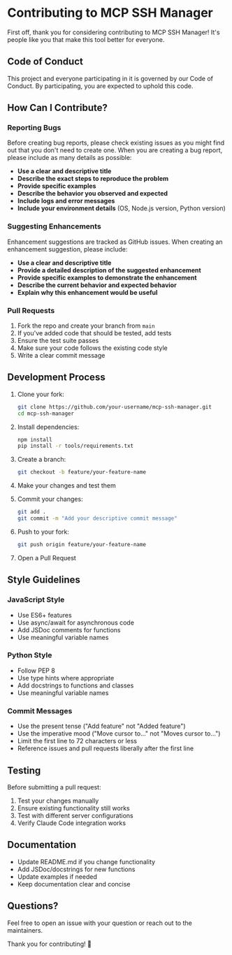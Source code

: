 # Contributing to MCP SSH Manager

First off, thank you for considering contributing to MCP SSH Manager! It's people like you that make this tool better for everyone.

## Code of Conduct

This project and everyone participating in it is governed by our Code of Conduct. By participating, you are expected to uphold this code.

## How Can I Contribute?

### Reporting Bugs

Before creating bug reports, please check existing issues as you might find out that you don't need to create one. When you are creating a bug report, please include as many details as possible:

- **Use a clear and descriptive title**
- **Describe the exact steps to reproduce the problem**
- **Provide specific examples**
- **Describe the behavior you observed and expected**
- **Include logs and error messages**
- **Include your environment details** (OS, Node.js version, Python version)

### Suggesting Enhancements

Enhancement suggestions are tracked as GitHub issues. When creating an enhancement suggestion, please include:

- **Use a clear and descriptive title**
- **Provide a detailed description of the suggested enhancement**
- **Provide specific examples to demonstrate the enhancement**
- **Describe the current behavior and expected behavior**
- **Explain why this enhancement would be useful**

### Pull Requests

1. Fork the repo and create your branch from `main`
2. If you've added code that should be tested, add tests
3. Ensure the test suite passes
4. Make sure your code follows the existing code style
5. Write a clear commit message

## Development Process

1. Clone your fork:
   ```bash
   git clone https://github.com/your-username/mcp-ssh-manager.git
   cd mcp-ssh-manager
   ```

2. Install dependencies:
   ```bash
   npm install
   pip install -r tools/requirements.txt
   ```

3. Create a branch:
   ```bash
   git checkout -b feature/your-feature-name
   ```

4. Make your changes and test them

5. Commit your changes:
   ```bash
   git add .
   git commit -m "Add your descriptive commit message"
   ```

6. Push to your fork:
   ```bash
   git push origin feature/your-feature-name
   ```

7. Open a Pull Request

## Style Guidelines

### JavaScript Style
- Use ES6+ features
- Use async/await for asynchronous code
- Add JSDoc comments for functions
- Use meaningful variable names

### Python Style
- Follow PEP 8
- Use type hints where appropriate
- Add docstrings to functions and classes
- Use meaningful variable names

### Commit Messages
- Use the present tense ("Add feature" not "Added feature")
- Use the imperative mood ("Move cursor to..." not "Moves cursor to...")
- Limit the first line to 72 characters or less
- Reference issues and pull requests liberally after the first line

## Testing

Before submitting a pull request:

1. Test your changes manually
2. Ensure existing functionality still works
3. Test with different server configurations
4. Verify Claude Code integration works

## Documentation

- Update README.md if you change functionality
- Add JSDoc/docstrings for new functions
- Update examples if needed
- Keep documentation clear and concise

## Questions?

Feel free to open an issue with your question or reach out to the maintainers.

Thank you for contributing! 🎉